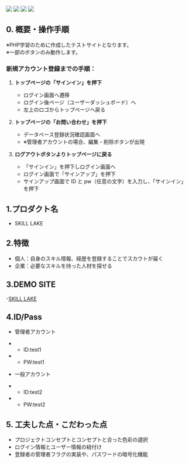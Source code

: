 <img src="https://img.shields.io/badge/PHP-ccc.svg?logo=php&style=flat"> <img src="https://img.shields.io/badge/-HTML5-333.svg?logo=html5&style=flat"> <img src="https://img.shields.io/badge/-CSS3-1572B6.svg?logo=css3&style=flat"> <img src="https://img.shields.io/badge/Javascript-276DC3.svg?logo=javascript&style=flat">

## 0.  概要・操作手順
※PHP学習のために作成したテストサイトとなります。  
※一部のボタンのみ動作します。  

### 新規アカウント登録までの手順：  

1. **トップページの「サインイン」を押下**  
   - ログイン画面へ遷移  
   - ログイン後ページ（ユーザーダッシュボード）へ  
   - 左上のロゴからトップページへ戻る  

2. **トップページの「お問い合わせ」を押下**  
   - データベース登録状況確認画面へ  
   - ※管理者アカウントの場合、編集・削除ボタンが出現  

3. **ログアウトボタンよりトップページに戻る**  
   - 「サインイン」を押下しログイン画面へ  
   - ログイン画面で「サインアップ」を押下  
   - サインアップ画面で ID と pw（任意の文字）を入力し、「サインイン」を押下  



## 1.プロダクト名

  - SKILL LAKE


## 2.特徴

  - 個人：自身のスキル情報、経歴を登録することでスカウトが届く
  - 企業：必要なスキルを持った人材を探せる


## 3.DEMO SITE

-<a href="https://d2v.sakura.ne.jp/skill-lake" target="_blank" rel="noopener noreferrer">SKILL LAKE</a>

## 4.ID/Pass

- 管理者アカウント
- - ID:test1
- - PW:test1

- 一般アカウント
- - ID:test2
- - PW:test2


## 5. 工夫した点・こだわった点
- プロジェクトコンセプトとコンセプトと合った色彩の選択
- ログイン情報とユーザー情報の紐付け
- 登録者の管理者フラグの実装や、パスワードの暗号化機能
